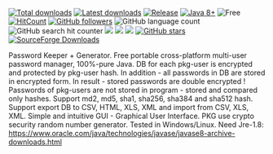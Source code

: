 [![Total downloads](https://img.shields.io/github/downloads/harp077/pkg/total.svg)](https://github.com/harp077/pkg/releases)
[![Latest downloads](https://img.shields.io/github/downloads/harp077/pkg/latest/total.svg)](https://github.com/harp077/pkg/releases)
[![Release](https://img.shields.io/github/release/harp077/pkg)](https://github.com/harp077/pkg/releases)
[![Java 8+](https://img.shields.io/badge/Java-8%2B-teal)](https://www.oracle.com/java/technologies/javase/javase8-archive-downloads.html)
![Free](https://img.shields.io/badge/free-open--source-green.svg)
[![HitCount](https://hits.dwyl.com/harp077/pkg.svg?style=flat)](http://hits.dwyl.com/harp077/pkg)
[![GitHub followers](https://img.shields.io/github/followers/harp077?label=Follow&style=flat)](https://github.com/harp077)
![GitHub language count](https://img.shields.io/github/languages/count/harp077/pkg)
![GitHub search hit counter](https://img.shields.io/github/search/harp077/pkg/release)
<a target="_blank" href="https://docs.oracle.com/javase/8/docs/api"><img src="https://img.shields.io/badge/API-8-violet.svg"></a>
<a href="https://github.com/harp077/pkg/commits/" title="Last Commit"><img src="https://img.shields.io/github/last-commit/harp077/pkg?style=flat"></a>
<a href="https://github.com/harp077/pkg/issues" title="Open Issues"><img src="https://img.shields.io/github/issues/harp077/pkg?style=flat"></a>
<a href="https://github.com/harp077/pkg/stargazers"><img src="https://img.shields.io/github/stars/harp077/pkg?style=flat" alt="GitHub stars" /></a>
<a href="https://sourceforge.net/projects/j-pkg" title="SourceForge Downloads"><img alt="SourceForge Downloads" src="https://img.shields.io/sourceforge/dt/j-pkg"></a>
<!-- styles = flat, flat-square, social  -->
Password Keeper + Generator.
Free portable cross-platform multi-user password manager, 100%-pure Java. 
DB for each pkg-user is encrypted and protected by pkg-user hash. 
In addition - all passwords in DB are stored in encrypted form. 
In result - stored passwords are double encrypted ! 
Passwords of pkg-users are not stored in program - stored and compared only hashes. 
Support md2, md5, sha1, sha256, sha384 and sha512 hash. 
Support export DB to CSV, HTML, XLS, XML and import from CSV, XLS, XML. 
Simple and intuitive GUI - Graphical User Interface. 
PKG use crypto security random number generator. 
Tested in Windows/Linux.
Need Jre-1.8:
https://www.oracle.com/java/technologies/javase/javase8-archive-downloads.html

